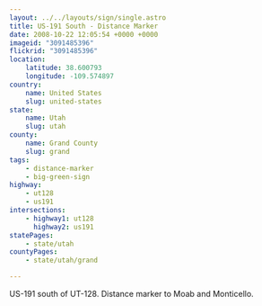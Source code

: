 ```yaml
---
layout: ../../layouts/sign/single.astro
title: US-191 South - Distance Marker
date: 2008-10-22 12:05:54 +0000 +0000
imageid: "3091485396"
flickrid: "3091485396"
location:
    latitude: 38.600793
    longitude: -109.574897
country:
    name: United States
    slug: united-states
state:
    name: Utah
    slug: utah
county:
    name: Grand County
    slug: grand
tags:
    - distance-marker
    - big-green-sign
highway:
    - ut128
    - us191
intersections:
    - highway1: ut128
      highway2: us191
statePages:
    - state/utah
countyPages:
    - state/utah/grand

---
```

US-191 south of UT-128. Distance marker to Moab and Monticello.